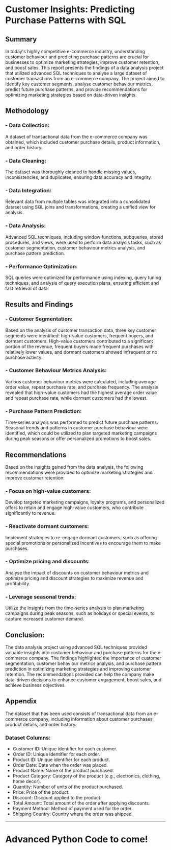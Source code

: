 # Customer Insights: Predicting Purchase Patterns with SQL



## Summary
In today's highly competitive e-commerce industry, understanding customer behaviour and predicting purchase patterns are crucial for businesses to optimize marketing strategies, improve customer retention, and boost sales. This report presents the findings of a data analysis project that utilized advanced SQL techniques to analyse a large dataset of customer transactions from an e-commerce company. The project aimed to identify key customer segments, analyse customer behaviour metrics, predict future purchase patterns, and provide recommendations for optimizing marketing strategies based on data-driven insights.

## Methodology
### - Data Collection: 
A dataset of transactional data from the e-commerce company was obtained, which included customer purchase details, product information, and order history.
### - Data Cleaning:
The dataset was thoroughly cleaned to handle missing values, inconsistencies, and duplicates, ensuring data accuracy and integrity.
### - Data Integration:
Relevant data from multiple tables was integrated into a consolidated dataset using SQL joins and transformations, creating a unified view for analysis.
### - Data Analysis: 
Advanced SQL techniques, including window functions, subqueries, stored procedures, and views, were used to perform data analysis tasks, such as customer segmentation, customer behaviour metrics analysis, and purchase pattern prediction.
### - Performance Optimization:
SQL queries were optimized for performance using indexing, query tuning techniques, and analysis of query execution plans, ensuring efficient and fast retrieval of data.

## Results and Findings
### - Customer Segmentation: 
Based on the analysis of customer transaction data, three key customer segments were identified: high-value customers, frequent buyers, and dormant customers. High-value customers contributed to a significant portion of the revenue, frequent buyers made frequent purchases with relatively lower values, and dormant customers showed infrequent or no purchase activity.
### - Customer Behaviour Metrics Analysis: 
Various customer behaviour metrics were calculated, including average order value, repeat purchase rate, and purchase frequency. The analysis revealed that high-value customers had the highest average order value and repeat purchase rate, while dormant customers had the lowest.
### - Purchase Pattern Prediction: 
Time-series analysis was performed to predict future purchase patterns. Seasonal trends and patterns in customer purchase behaviour were identified, which could be utilized to plan targeted marketing campaigns during peak seasons or offer personalized promotions to boost sales.

## Recommendations
Based on the insights gained from the data analysis, the following recommendations were provided to optimize marketing strategies and improve customer retention:
### - Focus on high-value customers: 
Develop targeted marketing campaigns, loyalty programs, and personalized offers to retain and engage high-value customers, who contribute significantly to revenue.
### - Reactivate dormant customers: 
Implement strategies to re-engage dormant customers, such as offering special promotions or personalized incentives to encourage them to make purchases.
### - Optimize pricing and discounts: 
Analyse the impact of discounts on customer behaviour metrics and optimize pricing and discount strategies to maximize revenue and profitability.
### - Leverage seasonal trends:
Utilize the insights from the time-series analysis to plan marketing campaigns during peak seasons, such as holidays or special events, to capture increased customer demand.

## Conclusion:
The data analysis project using advanced SQL techniques provided valuable insights into customer behaviour and purchase patterns for the e-commerce company. The findings highlighted the importance of customer segmentation, customer behaviour metrics analysis, and purchase pattern prediction in optimizing marketing strategies and improving customer retention. The recommendations provided can help the company make data-driven decisions to enhance customer engagement, boost sales, and achieve business objectives.





## Appendix 


The dataset that has been used consists of transactional data from an e-commerce company, including information about customer purchases, product details, and order history. 

### Dataset Columns:
- Customer ID: Unique identifier for each customer.
- Order ID: Unique identifier for each order.
- Product ID: Unique identifier for each product.
- Order Date: Date when the order was placed.
- Product Name: Name of the product purchased.
- Product Category: Category of the product (e.g., electronics, clothing, home decor).
- Quantity: Number of units of the product purchased.
- Price: Price of the product.
- Discount: Discount applied to the product.
- Total Amount: Total amount of the order after applying discounts.
- Payment Method: Method of payment used for the order.
- Shipping Country: Country where the order was shipped.  
-----------------------------------------------------------------------------------------------------------------------------------------------------------------


# Advanced Python Code to come!
